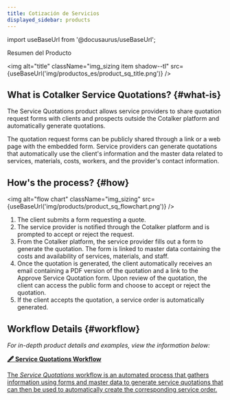 ```yaml
---
title: Cotización de Servicios
displayed_sidebar: products
---
```


import useBaseUrl from '@docusaurus/useBaseUrl'; 

<span className="hero__title">Resumen del Producto</span>
<br/>

<img alt="title" className="img_sizing item shadow--tl" src={useBaseUrl('img/productos_es/product_sq_title.png')} />
<br/>

## What is Cotalker Service Quotations? {#what-is}

The Service Quotations product allows service providers to share quotation request forms with clients and prospects outside the Cotalker platform and automatically generate quotations.

The quotation request forms can be publicly shared through a link or a web page with the embedded form. Service providers can generate quotations that automatically use the client's information and the master data related to services, materials, costs, workers, and the provider's contact information. 

## How's the process? {#how}

<img alt="flow chart" className="img_sizing" src={useBaseUrl('img/products/product_sq_flowchart.png')} />
<br/>

1. The client submits a form requesting a quote.
2. The service provider is notified through the Cotalker platform and is prompted to accept or reject the request.
3. From the Cotalker platform, the service provider fills out a form to generate the quotation. The form is linked to master data containing the costs and availability of services, materials, and staff.
4. Once the quotation is generated, the client automatically receives an email containing a PDF version of the quotation and a link to the Approve Service Quotation form. Upon review of the quotation, the client can access the public form and choose to accept or reject the quotation. 
5. If the client accepts the quotation, a service order is automatically generated.

## Workflow Details {#workflow}
_For in-depth product details and examples, view the information below:_

<div className="container">
<div className="row">

<div className="col col--12 margin-bottom--lg">
<a className="card2 padding--lg cardContainer_qNfC" href="/docs/products/service_quotations/workflow_overview">

<span className="hero__subtitle"><b>🖋 Service Quotations Workflow</b></span> 

The _Service Quotations_ workflow is an automated process that gathers information using forms and master data to generate service quotations that can then be used to automatically create the corresponding service order.

</a>
</div>
</div>
</div>
<br/>


